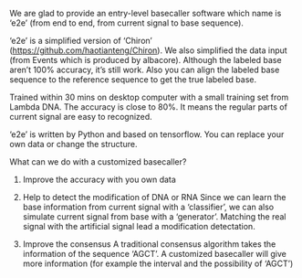     
We are glad to provide an entry-level basecaller software which name is ‘e2e’ (from end to end, from current signal to base sequence).

‘e2e’ is a simplified version of ‘Chiron’ (https://github.com/haotianteng/Chiron).
We also simplified the data input (from Events which is produced by albacore). Although the labeled base aren’t 100% accuracy, it’s still work. Also you can align the labeled base sequence to the reference sequence to get the true labeled base. 

Trained within 30 mins on desktop computer with a small training set from Lambda DNA. The accuracy is close to 80%. It means the regular parts of current signal are easy to recognized. 

‘e2e’ is written by Python and based on tensorflow. You can replace your own data or change the structure.

What can we do with a customized basecaller?

1.	Improve the accuracy with you own data

2.	Help to detect the modification of DNA or RNA 
    Since we can learn the base information from current signal with a ‘classifier’, we can also simulate current signal from base with a ‘generator’. Matching the real signal with the artificial signal lead a modification detectation. 

3.	Improve the consensus 
    A traditional consensus algorithm takes the information of the sequence ‘AGCT’. A customized basecaller will give more information (for example the interval and the possibility of ‘AGCT’) 
